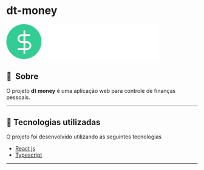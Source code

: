 # dt-money


  <img alt="dtmoney" title="dtmoney" width="400px"  src="https://github.com/Demerbr/dt-money/blob/main/src/assets/logo.svg" />





## 🔖&nbsp; Sobre

O projeto **dt money** é uma aplicação web para controle de finanças pessoais.


---

## 🚀 Tecnologias utilizadas

O projeto foi desenvolvido utilizando as seguintes tecnologias

- [React js](https://pt-br.reactjs.org/)
- [Typescript](https://www.typescriptlang.org/)

---

